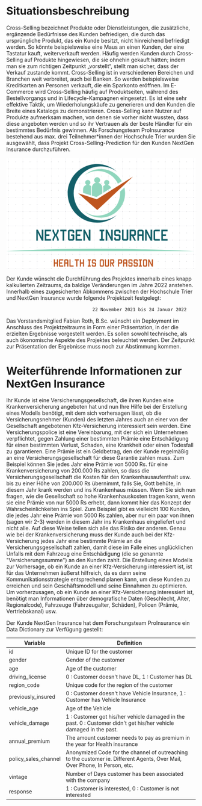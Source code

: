 # Situationsbeschreibung 

Cross-Selling bezeichnet Produkte oder Dienstleistungen, die zusätzliche, ergänzende Bedürfnisse des Kunden befriedigen, die durch das ursprüngliche Produkt, das ein Kunde besitzt, nicht hinreichend befriedigt werden. So könnte beispielsweise eine Maus an einen Kunden, der eine Tastatur kauft, weiterverkauft werden. Häufig werden Kunden durch Cross-Selling auf Produkte hingewiesen, die sie ohnehin gekauft hätten; indem man sie zum richtigen Zeitpunkt „vorstellt“, stellt man sicher, dass der Verkauf zustande kommt.
Cross-Selling ist in verschiedenen Bereichen und Branchen weit verbreitet, auch bei Banken. So werden beispielsweise Kreditkarten an Personen verkauft, die ein Sparkonto eröffnen. Im E-Commerce wird Cross-Selling häufig auf Produktseiten, während des Bestellvorgangs und in Lifecycle-Kampagnen eingesetzt. Es ist eine sehr effektive Taktik, um Wiederholungskäufe zu generieren und den Kunden die Breite eines Katalogs zu demonstrieren. Cross-Selling kann Nutzer auf Produkte aufmerksam machen, von denen sie vorher nicht wussten, dass diese angeboten werden und so ihr Vertrauen als der beste Händler für ein bestimmtes Bedürfnis gewinnen.
Als Forschungsteam ProInsurance bestehend aus max. drei Teilnehmer*innen der Hochschule Trier wurden Sie ausgewählt, dass Projekt Cross-Selling-Prediction für den Kunden NextGen Insurance durchzuführen.


![Alt-Text](nextgen_logo.png)

Der Kunde wünscht die Durchführung des Projektes innerhalb eines knapp kalkulierten Zeitraums, da baldige Veränderungen im Jahre 2022 anstehen. Innerhalb eines zugesicherten Abkommens zwischen der Hochschule Trier und NextGen Insurance wurde folgende Projektzeit festgelegt: 

                                    22 November 2021 bis 24 Januar 2022

Das Vorstandsmitglied Fabian Roth, B.Sc. wünscht ein Deployment im Anschluss des Projektzeitraums in Form einer Präsentation, in der die erzielten Ergebnisse vorgestellt werden. Es sollen sowohl technische, als auch ökonomische Aspekte des Projektes beleuchtet werden. Der Zeitpunkt zur Präsentation der Ergebnisse muss noch zur Abstimmung kommen.


# Weiterführende Informationen zur NextGen Insurance

Ihr Kunde ist eine Versicherungsgesellschaft, die ihren Kunden eine Krankenversicherung angeboten hat und nun Ihre Hilfe bei der Erstellung eines Modells benötigt, mit dem sich vorhersagen lässt, ob die Versicherungsnehmer (Kunden) des letzten Jahres auch an einer von der Gesellschaft angebotenen Kfz-Versicherung interessiert sein werden.
Eine Versicherungspolice ist eine Vereinbarung, mit der sich ein Unternehmen verpflichtet, gegen Zahlung einer bestimmten Prämie eine Entschädigung für einen bestimmten Verlust, Schaden, eine Krankheit oder einen Todesfall zu garantieren. Eine Prämie ist ein Geldbetrag, den der Kunde regelmäßig an eine Versicherungsgesellschaft für diese Garantie zahlen muss.
Zum Beispiel können Sie jedes Jahr eine Prämie von 5000 Rs. für eine Krankenversicherung von 200.000 Rs zahlen, so dass die Versicherungsgesellschaft die Kosten für den Krankenhausaufenthalt usw. bis zu einer Höhe von 200.000 Rs übernimmt, falls Sie, Gott behüte, in diesem Jahr krank werden und ins Krankenhaus müssen. Wenn Sie sich nun fragen, wie die Gesellschaft so hohe Krankenhauskosten tragen kann, wenn sie eine Prämie von nur 5000 Rs erhebt, dann kommt hier das Konzept der Wahrscheinlichkeiten ins Spiel. Zum Beispiel gibt es vielleicht 100 Kunden, die jedes Jahr eine Prämie von 5000 Rs zahlen, aber nur ein paar von ihnen (sagen wir 2-3) werden in diesem Jahr ins Krankenhaus eingeliefert und nicht alle. Auf diese Weise teilen sich alle das Risiko der anderen.
Genau wie bei der Krankenversicherung muss der Kunde auch bei der Kfz-Versicherung jedes Jahr eine bestimmte Prämie an die Versicherungsgesellschaft zahlen, damit diese im Falle eines unglücklichen Unfalls mit dem Fahrzeug eine Entschädigung (die so genannte "Versicherungssumme") an den Kunden zahlt.
Die Erstellung eines Modells zur Vorhersage, ob ein Kunde an einer Kfz-Versicherung interessiert ist, ist für das Unternehmen äußerst hilfreich, da es dann seine Kommunikationsstrategie entsprechend planen kann, um diese Kunden zu erreichen und sein Geschäftsmodell und seine Einnahmen zu optimieren.
Um vorherzusagen, ob ein Kunde an einer Kfz-Versicherung interessiert ist, benötigt man Informationen über demografische Daten (Geschlecht, Alter, Regionalcode), Fahrzeuge (Fahrzeugalter, Schäden), Policen (Prämie, Vertriebskanal) usw.


Der Kunde NextGen Insurance hat dem Forschungsteam ProInsurance ein Data Dictionary zur Verfügung gestellt: 

| Variable             |  Definition |
|----------------------|---|
| id                   |  Unique ID for the customer |
| gender               | Gender of the customer  |
| age                  |  Age of the customer |
| driving_license      |  0 : Customer doesn't have DL, 1 : Customer has DL |
| region_code          |  Unique code for the region of the customer |
| previously_insured   |  0 : Customer doesn't have Vehicle Insurance, 1 : Customer has Vehicle Insurance |
| vehicle_age          |  Age of the Vehicle |
| vehicle_damage      |  1 : Customer got his/her vehicle damaged in the past. 0 : Customer didn't get his/her vehicle damaged in the past. |
| annual_premium       |  The amount customer needs to pay as premium in the year for Health insurance |
| policy_sales_channel |  Anonymized Code for the channel of outreaching to the customer ie. Different Agents, Over Mail, Over Phone, In Person, etc. |
| vintage              |  Number of Days customer has been associated with the company |
| response             |  1 : Customer is interested, 0 : Customer is not interested |

